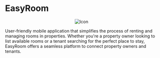 # EasyRoom

<div style="text-align:center;">
    <img src="./assets/Icon-com-fundo-preto.svg" alt="Icon" />
</div>

User-friendly mobile application that simplifies the process of renting and managing rooms in properties. Whether you're a property owner looking to list available rooms or a tenant searching for the perfect place to stay, EasyRoom offers a seamless platform to connect property owners and tenants.
